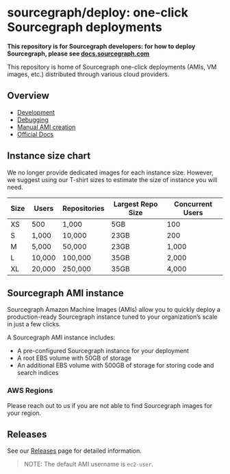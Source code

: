 # sourcegraph/deploy: one-click Sourcegraph deployments

**This repository is for Sourcegraph developers: for how to deploy Sourcegraph, please see [docs.sourcegraph.com](https://docs.sourcegraph.com)**

This repository is home of Sourcegraph one-click deployments (AMIs, VM images, etc.) distributed through various cloud providers.

## Overview

* [Development](./doc/development.md)
* [Debugging](./doc/debugging.md)
* [Manual AMI creation](./doc/manual-ami.md)
* [Official Docs](https://docs.sourcegraph.com/admin/deploy/machine-images)

## Instance size chart

We no longer provide dedicated images for each instance size. However, we suggest using our T-shirt sizes to estimate the size of instance you will need.

| Size | Users  | Repositories | Largest Repo Size | Concurrent Users | 
|------|--------|--------------|-------------------|------------------|
| XS   | 500    | 1,000        | 5GB               | 100              |
| S    | 1,000  | 10,000       | 23GB              | 200              |
| M    | 5,000  | 50,000       | 23GB              | 1,000            |
| L    | 10,000 | 100,000      | 35GB              | 2,000            |
| XL   | 20,000 | 250,000      | 35GB              | 4,000            |

## Sourcegraph AMI instance

Sourcegraph Amazon Machine Images (AMIs) allow you to quickly deploy a production-ready Sourcegraph instance tuned to your organization’s scale in just a few clicks.

A Sourcegraph AMI instance includes:
- A pre-configured Sourcegraph instance for your deployment
- A root EBS volume with 50GB of storage
- An additional EBS volume with 500GB of storage for storing code and search indices

### AWS Regions

Please reach out to us if you are not able to find Sourcegraph images for your region.

## Releases

See our [Releases](https://github.com/sourcegraph/deploy/releases) page for detailed information.

> NOTE: The default AMI username is `ec2-user`.
